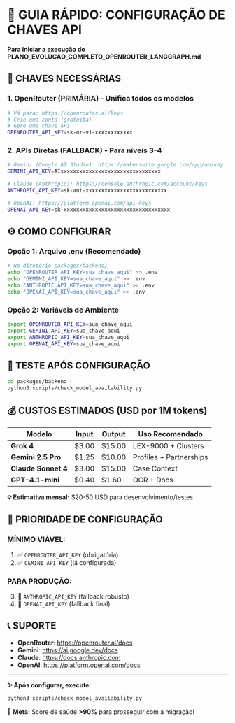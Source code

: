 # 🚀 GUIA RÁPIDO: CONFIGURAÇÃO DE CHAVES API

**Para iniciar a execução do PLANO_EVOLUCAO_COMPLETO_OPENROUTER_LANGGRAPH.md**

## 🔑 **CHAVES NECESSÁRIAS**

### **1. OpenRouter (PRIMÁRIA) - Unifica todos os modelos**
```bash
# Vá para: https://openrouter.ai/keys
# Crie uma conta (gratuita)
# Gere uma chave API
OPENROUTER_API_KEY=sk-or-v1-xxxxxxxxxxxx
```

### **2. APIs Diretas (FALLBACK) - Para níveis 3-4**
```bash
# Gemini (Google AI Studio): https://makersuite.google.com/app/apikey
GEMINI_API_KEY=AIxxxxxxxxxxxxxxxxxxxxxxxxxxxxxxxx

# Claude (Anthropic): https://console.anthropic.com/account/keys  
ANTHROPIC_API_KEY=sk-ant-xxxxxxxxxxxxxxxxxxxxxxxxxx

# OpenAI: https://platform.openai.com/api-keys
OPENAI_API_KEY=sk-xxxxxxxxxxxxxxxxxxxxxxxxxxxxxxxxxx
```

## ⚙️ **COMO CONFIGURAR**

### **Opção 1: Arquivo .env (Recomendado)**
```bash
# No diretório packages/backend/
echo "OPENROUTER_API_KEY=sua_chave_aqui" >> .env
echo "GEMINI_API_KEY=sua_chave_aqui" >> .env  
echo "ANTHROPIC_API_KEY=sua_chave_aqui" >> .env
echo "OPENAI_API_KEY=sua_chave_aqui" >> .env
```

### **Opção 2: Variáveis de Ambiente**
```bash
export OPENROUTER_API_KEY=sua_chave_aqui
export GEMINI_API_KEY=sua_chave_aqui
export ANTHROPIC_API_KEY=sua_chave_aqui
export OPENAI_API_KEY=sua_chave_aqui
```

## 🧪 **TESTE APÓS CONFIGURAÇÃO**
```bash
cd packages/backend
python3 scripts/check_model_availability.py
```

## 💰 **CUSTOS ESTIMADOS (USD por 1M tokens)**

| Modelo | Input | Output | Uso Recomendado |
|--------|-------|--------|-----------------|
| **Grok 4** | $3.00 | $15.00 | LEX-9000 + Clusters |
| **Gemini 2.5 Pro** | $1.25 | $10.00 | Profiles + Partnerships |
| **Claude Sonnet 4** | $3.00 | $15.00 | Case Context |
| **GPT-4.1-mini** | $0.40 | $1.60 | OCR + Docs |

**💡 Estimativa mensal:** $20-50 USD para desenvolvimento/testes

## 🎯 **PRIORIDADE DE CONFIGURAÇÃO**

### **MÍNIMO VIÁVEL:**
1. ✅ `OPENROUTER_API_KEY` (obrigatória)
2. ✅ `GEMINI_API_KEY` (já configurada)

### **PARA PRODUÇÃO:**
3. 🔧 `ANTHROPIC_API_KEY` (fallback robusto)
4. 🔧 `OPENAI_API_KEY` (fallback final)

## 📞 **SUPORTE**

- **OpenRouter**: https://openrouter.ai/docs
- **Gemini**: https://ai.google.dev/docs
- **Claude**: https://docs.anthropic.com
- **OpenAI**: https://platform.openai.com/docs

---

**✨ Após configurar, execute:**
```bash
python3 scripts/check_model_availability.py
```

**🎯 Meta:** Score de saúde **>90%** para prosseguir com a migração! 
 